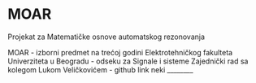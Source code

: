 # MOAR
Projekat za Matematičke osnove automatskog rezonovanja

MOAR - izborni predmet na trećoj godini Elektrotehničkog fakulteta Univerziteta u Beogradu - odseku za Signale i sisteme
Zajednički rad sa kolegom Lukom Veličkovićem - github link neki ________

